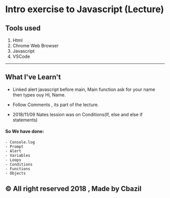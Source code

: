 # Intro exercise to Javascript (Lecture)

## Tools used
1. Html
2. Chrome Web Browser
3. Javascript
4. VSCode

---

## What I've Learn't
- Linked alert javascript before main, Main function ask for your name then types ouy Hi, Name.
- Follow Comments , its part of the lecture.

- 2018/11/09 Nates lession was on Conditions(If, else and else if statements)

#### So We have done:
    - Console.log
    - Prompt
    - Alert
    - Variables
    - Loops
    - Conditions
    - Functions 
    - Objects


## &copy; All right reserved 2018 , Made by Cbazil